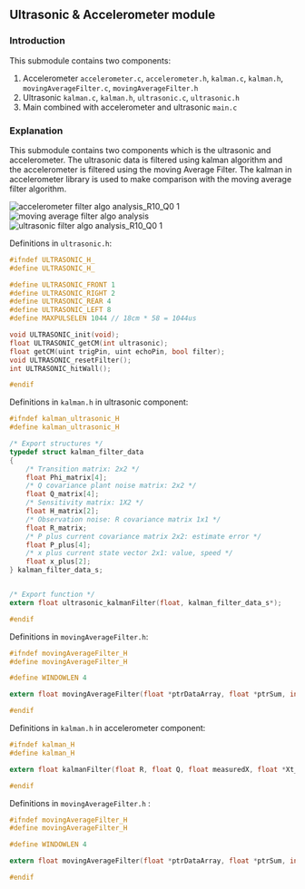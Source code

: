 ## Ultrasonic & Accelerometer module

### Introduction

This submodule contains two components:
1. Accelerometer `accelerometer.c`, `accelerometer.h`, `kalman.c`, `kalman.h`, `movingAverageFilter.c`, `movingAverageFilter.h`
2. Ultrasonic `kalman.c`,  `kalman.h`, `ultrasonic.c`, `ultrasonic.h`
3. Main combined with accelerometer and ultrasonic `main.c`

### Explanation

This submodule contains two components which is the ultrasonic and accelerometer. The ultrasonic data is filtered using kalman algorithm and the accelerometer is filtered using the moving Average Filter. The kalman in accelerometer library is used to make comparison with the moving average filter algorithm.


![accelerometer filter algo analysis_R10_Q0 1](https://user-images.githubusercontent.com/66397701/204321584-c063e1d5-3ded-4b87-8c19-19834dbea8ad.png)
![moving average filter algo analysis](https://user-images.githubusercontent.com/66397701/204321688-353f5a21-4266-4f67-a328-c91d3a7f5e44.png)
![ultrasonic filter algo analysis_R10_Q0 1](https://user-images.githubusercontent.com/66397701/204321757-039bc808-44ce-44dc-941f-47b4e4555d5c.png)

Definitions in `ultrasonic.h`:
```c
#ifndef ULTRASONIC_H_
#define ULTRASONIC_H_

#define ULTRASONIC_FRONT 1
#define ULTRASONIC_RIGHT 2
#define ULTRASONIC_REAR 4
#define ULTRASONIC_LEFT 8
#define MAXPULSELEN 1044 // 18cm * 58 = 1044us 

void ULTRASONIC_init(void);
float ULTRASONIC_getCM(int ultrasonic);
float getCM(uint trigPin, uint echoPin, bool filter);
void ULTRASONIC_resetFilter();
int ULTRASONIC_hitWall();

#endif
```

Definitions in `kalman.h` in ultrasonic component:
```c
#ifndef kalman_ultrasonic_H
#define kalman_ultrasonic_H

/* Export structures */
typedef struct kalman_filter_data
{
	/* Transition matrix: 2x2 */
    float Phi_matrix[4];
	/* Q covariance plant noise matrix: 2x2 */
    float Q_matrix[4];
	/* Sensitivity matrix: 1X2 */
    float H_matrix[2];
	/* Observation noise: R covariance matrix 1x1 */
    float R_matrix;
	/* P plus current covariance matrix 2x2: estimate error */
    float P_plus[4];
	/* x plus current state vector 2x1: value, speed */
    float x_plus[2];
} kalman_filter_data_s;


/* Export function */
extern float ultrasonic_kalmanFilter(float, kalman_filter_data_s*);

#endif
```

Definitions in `movingAverageFilter.h`:
```c
#ifndef movingAverageFilter_H
#define movingAverageFilter_H

#define WINDOWLEN 4

extern float movingAverageFilter(float *ptrDataArray, float *ptrSum, int position, float nextData);

#endif
```

Definitions in `kalman.h` in accelerometer component:
```c
#ifndef kalman_H
#define kalman_H

extern float kalmanFilter(float R, float Q, float measuredX, float *Xt_prev, float *Pt_prev);

#endif
```

Definitions in `movingAverageFilter.h` :
```c
#ifndef movingAverageFilter_H
#define movingAverageFilter_H

#define WINDOWLEN 4

extern float movingAverageFilter(float *ptrDataArray, float *ptrSum, int position, float nextData);

#endif
```

